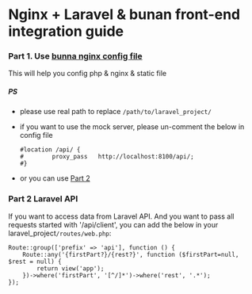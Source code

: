 # Nginx + Laravel & bunan front-end integration guide 

###  Part 1. Use  [bunna nginx config file](bunan.laravel.nginx.conf)

This will help you config php & nginx & static file 


##### **PS**
  * please use real path to replace `/path/to/laravel_project/`
  * if you want to use the mock server, please un-comment the below in config file 
  
        #location /api/ {
        #        proxy_pass   http://localhost:8100/api/;
        #}

  * or you can use [Part 2](###part-2)
### Part 2 Laravel API 

 If you want to access data from Laravel API. And you want to pass all requests started with '/api/client', you can add the below
 in your laravel_project`/routes/web.php`:
 
  
    Route::group(['prefix' => 'api'], function () {
        Route::any('{firstPart?}/{rest?}', function ($firstPart=null, $rest = null) {
            return view('app');
        })->where('firstPart', '[^/]*')->where('rest', '.*');
    });


 
 
 